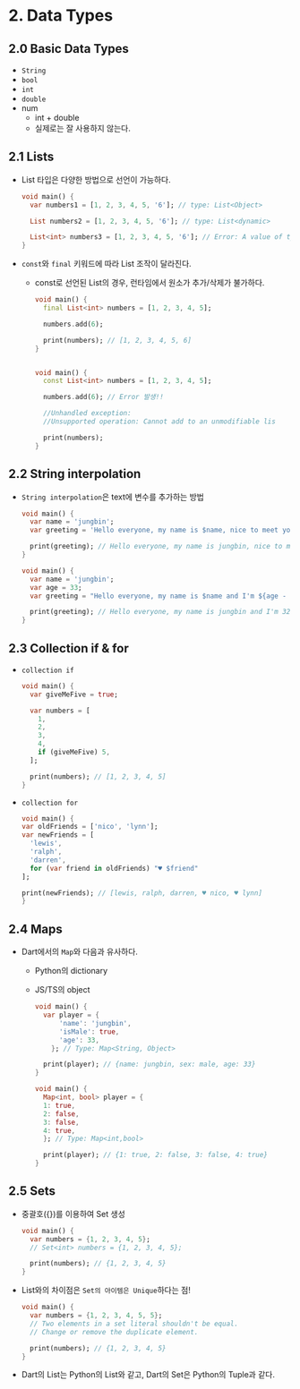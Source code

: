# 2. Data Types

## 2.0 Basic Data Types

- `String`
- `bool`
- `int`
- `double`
- num
  - int + double
  - 실제로는 잘 사용하지 않는다.

## 2.1 Lists

- List 타입은 다양한 방법으로 선언이 가능하다.

  ```dart
  void main() {
    var numbers1 = [1, 2, 3, 4, 5, '6']; // type: List<Object>

    List numbers2 = [1, 2, 3, 4, 5, '6']; // type: List<dynamic>

    List<int> numbers3 = [1, 2, 3, 4, 5, '6']; // Error: A value of type 'String' can't be assigned to a variable of type 'int'.
  }
  ```

- `const`와 `final` 키워드에 따라 List 조작이 달라진다.

  - const로 선언된 List의 경우, 런타임에서 원소가 추가/삭제가 불가하다.

    ```dart
    void main() {
      final List<int> numbers = [1, 2, 3, 4, 5];

      numbers.add(6);

      print(numbers); // [1, 2, 3, 4, 5, 6]
    }
    ```

    ```dart

    void main() {
      const List<int> numbers = [1, 2, 3, 4, 5];

      numbers.add(6); // Error 발생!!

      //Unhandled exception:
      //Unsupported operation: Cannot add to an unmodifiable lis

      print(numbers);
    }
    ```

## 2.2 String interpolation

- `String interpolation`은 text에 변수를 추가하는 방법

  ```dart
  void main() {
    var name = 'jungbin';
    var greeting = 'Hello everyone, my name is $name, nice to meet you!';

    print(greeting); // Hello everyone, my name is jungbin, nice to meet you!
  }
  ```

  ```dart
  void main() {
    var name = 'jungbin';
    var age = 33;
    var greeting = "Hello everyone, my name is $name and I'm ${age - 1}";

    print(greeting); // Hello everyone, my name is jungbin and I'm 32
  }
  ```

## 2.3 Collection if & for

- `collection if`

  ```dart
  void main() {
    var giveMeFive = true;

    var numbers = [
      1,
      2,
      3,
      4,
      if (giveMeFive) 5,
    ];

    print(numbers); // [1, 2, 3, 4, 5]
  }
  ```

- `collection for`

  ```dart
  void main() {
  var oldFriends = ['nico', 'lynn'];
  var newFriends = [
    'lewis',
    'ralph',
    'darren',
    for (var friend in oldFriends) "♥ $friend"
  ];

  print(newFriends); // [lewis, ralph, darren, ♥ nico, ♥ lynn]
  }
  ```

## 2.4 Maps

- Dart에서의 `Map`와 다음과 유사하다.

  - Python의 dictionary
  - JS/TS의 object

    ```dart
    void main() {
      var player = {
          'name': 'jungbin',
          'isMale': true,
          'age': 33,
        }; // Type: Map<String, Object>

      print(player); // {name: jungbin, sex: male, age: 33}
    }
    ```

    ```dart
    void main() {
      Map<int, bool> player = {
      1: true,
      2: false,
      3: false,
      4: true,
      }; // Type: Map<int,bool>

      print(player); // {1: true, 2: false, 3: false, 4: true}
    }
    ```

## 2.5 Sets

- 중괄호({})를 이용하여 Set 생성

  ```dart
  void main() {
    var numbers = {1, 2, 3, 4, 5};
    // Set<int> numbers = {1, 2, 3, 4, 5};

    print(numbers); // {1, 2, 3, 4, 5}
  }
  ```

- List와의 차이점은 `Set의 아이템은 Unique`하다는 점!

  ```dart
  void main() {
    var numbers = {1, 2, 3, 4, 5, 5};
    // Two elements in a set literal shouldn't be equal.
    // Change or remove the duplicate element.

    print(numbers); // {1, 2, 3, 4, 5}
  }
  ```

- Dart의 List는 Python의 List와 같고, Dart의 Set은 Python의 Tuple과 같다.
